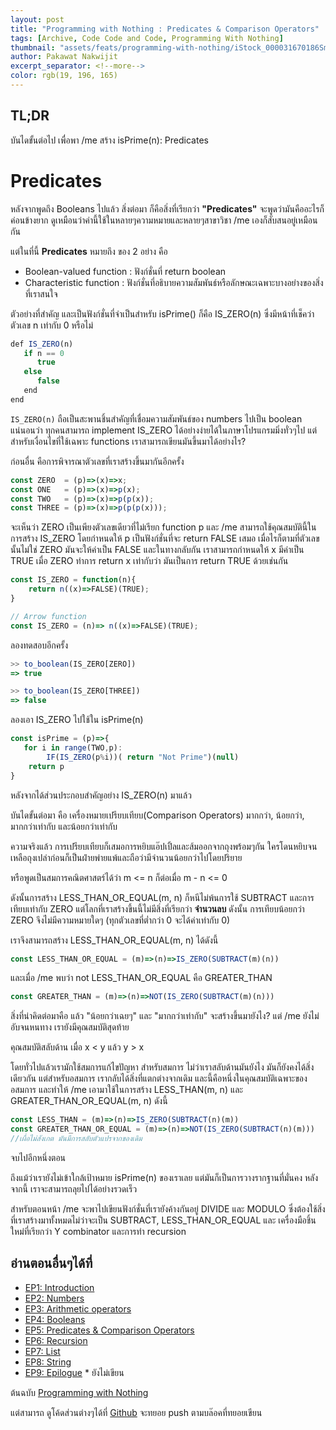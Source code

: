 ```yaml
---
layout: post
title: "Programming with Nothing : Predicates & Comparison Operators"
tags: [Archive, Code Code and Code, Programming With Nothing]
thumbnail: "assets/feats/programming-with-nothing/iStock_000031670186Small.jpg"
author: Pakawat Nakwijit
excerpt_separator: <!--more-->
color: rgb(19, 196, 165)
---
```


## TL;DR

บันไดขั้นต่อไป เพื่อพา /me สร้าง isPrime(n): Predicates 
<!--more-->

# Predicates

หลังจากพูดถึง Booleans ไปแล้ว สิ่งต่อมา ก็คือสิ่งที่เรียกว่า **"Predicates"** จะพูดว่ามันคืออะไรก็ค่อนข้างยาก ดูเหมือนว่าคำนี้ใช้ในหลายๆความหมายและหลายๆสาขาวิชา /me เองก็สับสนอยู่เหมือนกัน

แต่ในที่นี้ **Predicates** หมายถึง ของ 2 อย่าง คือ

* Boolean-valued function : ฟังก์ชั่นที่ return boolean
* Characteristic function : ฟังก์ชั่นที่อธิบายความสัมพันธ์หรือลักษณะเฉพาะบางอย่างของสิ่งที่เราสนใจ

ตัวอย่างที่สำคัญ และเป็นฟังก์ชั่นที่จำเป็นสำหรับ isPrime() ก็คือ IS_ZERO(n) ซึ่งมีหน้าที่เช็คว่าตัวเลข n เท่ากับ 0 หรือไม่

```js
def IS_ZERO(n)
   if n == 0
      true
   else
      false
   end
end
```

`IS_ZERO(n)` ถือเป็นสะพานชิ้นสำคัญที่เชื่อมความสัมพันธ์ของ numbers ไปเป็น boolean แน่นอนว่า ทุกคนสามารถ implement IS_ZERO ได้อย่างง่ายได้ในภาษาโปรแกรมมิ่งทั่วๆไป แต่สำหรับเงื่อนไขที่ใช้เฉพาะ functions เราสามารถเขียนมันขึ้นมาได้อย่างไร?

ก่อนอื่น คือการพิจารณาตัวเลขที่เราสร้างขึ้นมากันอีกครั้ง

```js
const ZERO  = (p)=>(x)=>x;
const ONE   = (p)=>(x)=>p(x);
const TWO   = (p)=>(x)=>p(p(x));
const THREE = (p)=>(x)=>p(p(p(x)));
```

จะเห็นว่า ZERO เป็นเพียงตัวเลขเดียวที่ไม่เรียก function p และ /me สามารถใช้คุณสมบัตินี้ในการสร้าง IS_ZERO โดยกำหนดให้ p เป็นฟังก์ชั่นที่จะ return FALSE เสมอ เมื่อไรก็ตามที่ตัวเลขนั้นไม่ใช่ ZERO มันจะให้ค่าเป็น FALSE และในทางกลับกัน เราสามารถกำหนดให้ x มีค่าเป็น TRUE เมื่อ ZERO ทำการ return x เท่ากับว่า มันเป็นการ return TRUE ด้วยเช่นกัน

```js
const IS_ZERO = function(n){
    return n((x)=>FALSE)(TRUE);
}

// Arrow function
const IS_ZERO = (n)=> n((x)=>FALSE)(TRUE);
```

ลองทดสอบอีกครั้ง

```js
>> to_boolean(IS_ZERO[ZERO])
=> true

>> to_boolean(IS_ZERO[THREE])
=> false
```

ลองเอา IS_ZERO ไปใช้ใน isPrime(n)

```js
const isPrime = (p)=>{
   for i in range(TWO,p):
        IF(IS_ZERO(p%i))( return "Not Prime")(null)
    return p
}
```

หลังจากได้ส่วนประกอบสำคัญอย่าง IS_ZERO(n) มาแล้ว

บันไดขั้นต่อมา คือ เครื่องหมายเปรียบเทียบ(Comparison Operators) มากกว่า, น้อยกว่า, มากกว่าเท่ากับ และน้อยกว่าเท่ากับ

ความจริงแล้ว การเปรียบเทียบก็เสมอการหยิบแอ๊ปเปิ้ลและส้มออกจากถุงพร้อมๆกัน ใครโดนหยิบจนเหลือถุงเปล่าก่อนก็เป็นฝ่ายพ่ายแพ้และถือว่ามีจำนวนน้อยกว่าไปโดยปริยาย

หรือพูดเป็นสมการคณิตศาสตร์ได้ว่า m <= n ก็ต่อเมื่อ m - n <= 0

ดังนั้นการสร้าง LESS_THAN_OR_EQUAL(m, n) ก็หนีไม่พ้นการใช้ SUBTRACT และการเทียบเท่ากับ ZERO แต่โลกที่เราสร้างขึ้นนี้ไม่มีสิ่งที่เรียกว่า **จำนวนลบ** ดังนั้น การเทียบน้อยกว่า ZERO จึงไม่มีความหมายใดๆ (ทุกตัวเลขที่ต่ำกว่า 0 จะได้ค่าเท่ากับ 0)

เราจึงสามารถสร้าง LESS_THAN_OR_EQUAL(m, n) ได้ดังนี้

```js
const LESS_THAN_OR_EQUAL = (m)=>(n)=>IS_ZERO(SUBTRACT(m)(n))
```

และเมื่อ /me พบว่า not LESS_THAN_OR_EQUAL คือ GREATER_THAN
```js
const GREATER_THAN = (m)=>(n)=>NOT(IS_ZERO(SUBTRACT(m)(n)))
```

สิ่งที่น่าคิดต่อมาคือ แล้ว "น้อยกว่าเฉยๆ" และ "มากกว่าเท่ากับ" จะสร้างขึ้นมายังไง? แต่ /me ยังไม่อับจนหนทาง เรายังมีคุณสมบัติสุดท้าย

คุณสมบัติสลับด้าน เมื่อ x < y แล้ว y > x

โดยทั่วไปแล้วเรามักใช้สมการแก้ไขปัญหา สำหรับสมการ ไม่ว่าเราสลับด้านมันยังไง มันก็ยังคงได้สิ่งเดียวกัน แต่สำหรับอสมการ เรากลับได้สิ่งที่แตกต่างจากเดิม และนี้คือหนึ่งในคุณสมบัติเฉพาะของอสมการ และทำให้ /me เอามาใช้ในการสร้าง LESS_THAN(m, n) และ GREATER_THAN_OR_EQUAL(m, n) ดังนี้

```js
const LESS_THAN = (m)=>(n)=>IS_ZERO(SUBTRACT(n)(m))
const GREATER_THAN_OR_EQUAL = (m)=>(n)=>NOT(IS_ZERO(SUBTRACT(n)(m)))
//เผื่อไม่สังเกต มันมีการสลับตัวแปรจากของเดิม
```

จบไปอีกหนึ่งตอน

ถึงแม้ว่าเรายังไม่เข้าใกล้เป้าหมาย isPrime(n) ของเราเลย แต่มันก็เป็นการวางรากฐานที่มั่นคง หลังจากนี้ เราจะสามารถลุยไปได้อย่างรวดเร็ว

สำหรับตอนหน้า /me จะพาไปเขียนฟังก์ชั่นที่เรายังค้างกันอยู่ DIVIDE และ MODULO ซึ่งต้องใช้สิ่งที่เราสร้างมาทั้งหมดไม่ว่าจะเป็น SUBTRACT, LESS_THAN_OR_EQUAL และ เครื่องมือชิ้นใหม่ที่เรียกว่า Y combinator และการทำ recursion

## อ่านตอนอื่นๆได้ที่
* [EP1: Introduction](https://chameleontk.github.io/programming-with-nothing-i)
* [EP2: Numbers](https://chameleontk.github.io/programming-with-nothing-ii)
* [EP3: Arithmetic operators](https://chameleontk.github.io/programming-with-nothing-ii)
* [EP4: Booleans](https://chameleontk.github.io/programming-with-nothing-iv)
* [EP5: Predicates & Comparison Operators](https://chameleontk.github.io/programming-with-nothing-v)
* [EP6: Recursion](https://chameleontk.github.io/programming-with-nothing-vi)
* [EP7: List](https://chameleontk.github.io/programming-with-nothing-vii)
* [EP8: String](https://chameleontk.github.io/programming-with-nothing-viii)
* [EP9: Epilogue](https://chameleontk.github.io/programming-with-nothing-ix) * ยังไม่เขียน

ต้นฉบับ [Programming with Nothing](https://codon.com/programming-with-nothing)

แต่สามารถ ดูโค้ดส่วนต่างๆได้ที่ [Github](https://github.com/chameleonTK/programming-with-nothing-js) จะทยอย push ตามบล๊อคที่ทยอยเขียน